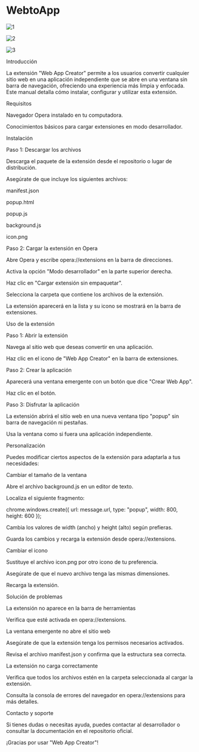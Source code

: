 # WebtoApp
![1](https://github.com/user-attachments/assets/596392b5-d652-4a2d-9632-a4f1e0df85f2)

![2](https://github.com/user-attachments/assets/1f9263df-6037-432a-b493-0a1992b13365)

![3](https://github.com/user-attachments/assets/aea0b538-7826-4094-b827-881c4f04f48e)


Introducción

La extensión "Web App Creator" permite a los usuarios convertir cualquier sitio web en una aplicación independiente que se abre en una ventana sin barra de navegación, ofreciendo una experiencia más limpia y enfocada. Este manual detalla cómo instalar, configurar y utilizar esta extensión.

Requisitos

Navegador Opera instalado en tu computadora.

Conocimientos básicos para cargar extensiones en modo desarrollador.

Instalación

Paso 1: Descargar los archivos

Descarga el paquete de la extensión desde el repositorio o lugar de distribución.

Asegúrate de que incluye los siguientes archivos:

manifest.json

popup.html

popup.js

background.js

icon.png

Paso 2: Cargar la extensión en Opera

Abre Opera y escribe opera://extensions en la barra de direcciones.

Activa la opción "Modo desarrollador" en la parte superior derecha.

Haz clic en "Cargar extensión sin empaquetar".

Selecciona la carpeta que contiene los archivos de la extensión.

La extensión aparecerá en la lista y su icono se mostrará en la barra de extensiones.

Uso de la extensión

Paso 1: Abrir la extensión

Navega al sitio web que deseas convertir en una aplicación.

Haz clic en el icono de "Web App Creator" en la barra de extensiones.

Paso 2: Crear la aplicación

Aparecerá una ventana emergente con un botón que dice "Crear Web App".

Haz clic en el botón.

Paso 3: Disfrutar la aplicación

La extensión abrirá el sitio web en una nueva ventana tipo "popup" sin barra de navegación ni pestañas.

Usa la ventana como si fuera una aplicación independiente.

Personalización

Puedes modificar ciertos aspectos de la extensión para adaptarla a tus necesidades:

Cambiar el tamaño de la ventana

Abre el archivo background.js en un editor de texto.

Localiza el siguiente fragmento:

chrome.windows.create({
  url: message.url,
  type: "popup",
  width: 800,
  height: 600
});

Cambia los valores de width (ancho) y height (alto) según prefieras.

Guarda los cambios y recarga la extensión desde opera://extensions.

Cambiar el icono

Sustituye el archivo icon.png por otro icono de tu preferencia.

Asegúrate de que el nuevo archivo tenga las mismas dimensiones.

Recarga la extensión.

Solución de problemas

La extensión no aparece en la barra de herramientas

Verifica que esté activada en opera://extensions.

La ventana emergente no abre el sitio web

Asegúrate de que la extensión tenga los permisos necesarios activados.

Revisa el archivo manifest.json y confirma que la estructura sea correcta.

La extensión no carga correctamente

Verifica que todos los archivos estén en la carpeta seleccionada al cargar la extensión.

Consulta la consola de errores del navegador en opera://extensions para más detalles.

Contacto y soporte

Si tienes dudas o necesitas ayuda, puedes contactar al desarrollador o consultar la documentación en el repositorio oficial.

¡Gracias por usar "Web App Creator"!
